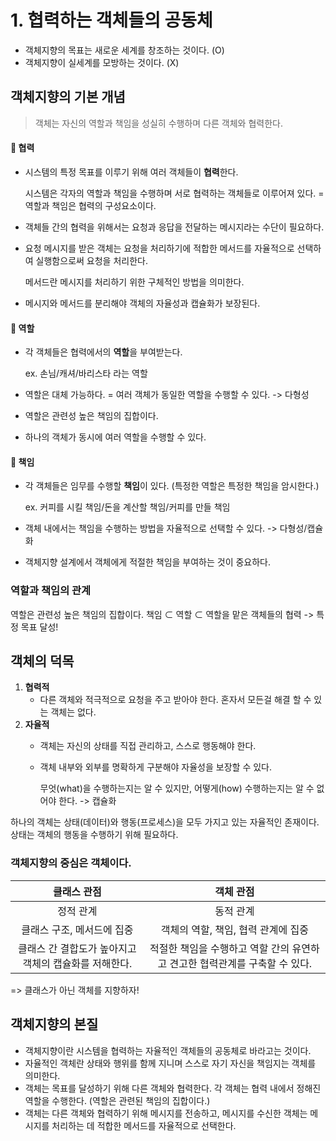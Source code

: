 # 1. 협력하는 객체들의 공동체

- 객체지향의 목표는 새로운 세계를 창조하는 것이다. (O)
- 객체지향이 실세계를 모방하는 것이다. (X)

## 객체지향의 기본 개념

> 객체는 자신의 역할과 책임을 성실히 수행하며 다른 객체와 협력한다.

#### 💠 협력

- 시스템의 특정 목표를 이루기 위해 여러 객체들이 **협력**한다.

  시스템은 각자의 역할과 책임을 수행하며 서로 협력하는 객체들로 이루어져 있다. = 역할과 책임은 협력의 구성요소이다.
- 객체들 간의 협력을 위해서는 요청과 응답을 전달하는 메시지라는 수단이 필요하다.
- 요청 메시지를 받은 객체는 요청을 처리하기에 적합한 메서드를 자율적으로 선택하여 실행함으로써 요청을 처리한다.

  메서드란 메시지를 처리하기 위한 구체적인 방법을 의미한다.
- 메시지와 메서드를 분리해야 객체의 자율성과 캡슐화가 보장된다.

#### 💠 역할

- 각 객체들은 협력에서의 **역할**을 부여받는다.

  ex. 손님/캐셔/바리스타 라는 역할
- 역할은 대체 가능하다. = 여러 객체가 동일한 역할을 수행할 수 있다. -> 다형성
- 역할은 관련성 높은 책임의 집합이다.
- 하나의 객체가 동시에 여러 역할을 수행할 수 있다.

#### 💠 책임

- 각 객체들은 임무를 수행할 **책임**이 있다. (특정한 역할은 특정한 책임을 암시한다.)

  ex. 커피를 시킬 책임/돈을 계산할 책임/커피를 만들 책임
- 객체 내에서는 책임을 수행하는 방법을 자율적으로 선택할 수 있다. -> 다형성/캡슐화
- 객체지향 설계에서 객체에게 적절한 책임을 부여하는 것이 중요하다.

### 역할과 책임의 관계

역할은 관련성 높은 책임의 집합이다.
책임 ⊂ 역할 ⊂ 역할을 맡은 객체들의 협력 -> 특정 목표 달성!

## 객체의 덕목

1. **협력적**
    - 다른 객체와 적극적으로 요청을 주고 받아야 한다. 혼자서 모든걸 해결 할 수 있는 객체는 없다.
2. **자율적**
    - 객체는 자신의 상태를 직접 관리하고, 스스로 행동해야 한다.
    - 객체 내부와 외부를 명확하게 구분해야 자율성을 보장할 수 있다.

      무엇(what)을 수행하는지는 알 수 있지만, 어떻게(how) 수행하는지는 알 수 없어야 한다. -> 캡슐화

하나의 객체는 상태(데이터)와 행동(프로세스)을 모두 가지고 있는 자율적인 존재이다.
상태는 객체의 행동을 수행하기 위해 필요하다.

### 객체지향의 중심은 객체이다.

|             클래스 관점             |                    객체 관점                    |
|:------------------------------:|:-------------------------------------------:|
|             정적 관계              |                    동적 관계                    |
|        클래스 구조, 메서드에 집중         |            객체의 역할, 책임, 협력 관계에 집중            |
| 클래스 간 결합도가 높아지고 객체의 캡슐화를 저해한다. | 적절한 책임을 수행하고 역할 간의 유연하고 견고한 협력관계를 구축할 수 있다. |

=> 클래스가 아닌 객체를 지향하자!

## 객체지향의 본질

- 객체지향이란 시스템을 협력하는 자율적인 객체들의 공동체로 바라고는 것이다.
- 자율적인 객체란 상태와 행위를 함께 지니며 스스로 자기 자신을 책임지는 객체를 의미한다.
- 객체는 목표를 달성하기 위해 다른 객체와 협력한다. 각 객체는 협력 내에서 정해진 역할을 수행한다. (역할은 관련된 책임의 집합이다.)
- 객체는 다른 객체와 협력하기 위해 메시지를 전송하고, 메시지를 수신한 객체는 메시지를 처리하는 데 적합한 메서드를 자율적으로 선택한다.